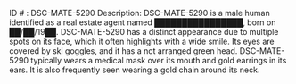 ID # : DSC-MATE-5290
Description: DSC-MATE-5290 is a male human identified as a real estate agent named ████████████████, born on ██/██/19██. DSC-MATE-5290 has a distinct appearance due to multiple spots on its face, which it often highlights with a wide smile. Its eyes are covered by ski goggles, and it has a not arranged green head. DSC-MATE-5290 typically wears a medical mask over its mouth and gold earrings in its ears. It is also frequently seen wearing a gold chain around its neck.